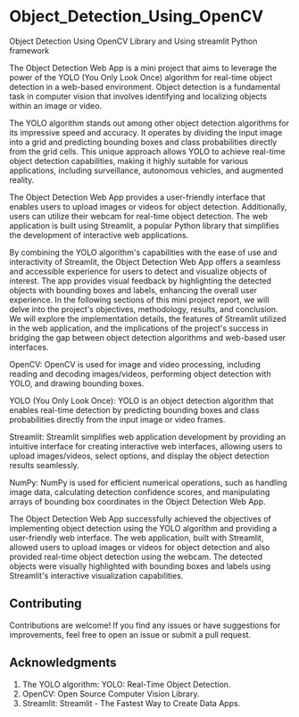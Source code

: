 # Object_Detection_Using_OpenCV
Object Detection Using OpenCV Library and Using streamlit Python framework

The Object Detection Web App is a mini project that aims to leverage the power of the YOLO (You Only Look Once) algorithm for real-time object detection in a web-based environment. Object detection is a fundamental task in computer vision that involves identifying and localizing objects within an image or video.

The YOLO algorithm stands out among other object detection algorithms for its impressive speed and accuracy. It operates by dividing the input image into a grid and predicting bounding boxes and class probabilities directly from the grid cells. This unique approach allows YOLO to achieve real-time object detection capabilities, making it highly suitable for various applications, including surveillance, autonomous vehicles, and augmented reality.

The Object Detection Web App provides a user-friendly interface that enables users to upload images or videos for object detection. Additionally, users can utilize their webcam for real-time object detection. The web application is built using Streamlit, a popular Python library that simplifies the development of interactive web applications.

By combining the YOLO algorithm's capabilities with the ease of use and interactivity of Streamlit, the Object Detection Web App offers a seamless and accessible experience for users to detect and visualize objects of interest. The app provides visual feedback by highlighting the detected objects with bounding boxes and labels, enhancing the overall user experience. In the following sections of this mini project report, we will delve into the project's objectives, methodology, results, and conclusion. We will explore the implementation details, the features of Streamlit utilized in the web application, and the implications of the project's success in bridging the gap between object detection algorithms and web-based user interfaces.

OpenCV: OpenCV is used for image and video processing, including reading and decoding images/videos, performing object detection with YOLO, and drawing bounding boxes.

YOLO (You Only Look Once): YOLO is an object detection algorithm that enables real-time detection by predicting bounding boxes and class probabilities directly from the input image or video frames.

Streamlit: Streamlit simplifies web application development by providing an intuitive interface for creating interactive web interfaces, allowing users to upload images/videos, select options, and display the object detection results seamlessly.

NumPy: NumPy is used for efficient numerical operations, such as handling image data, calculating detection confidence scores, and manipulating arrays of bounding box coordinates in the Object Detection Web App.

The Object Detection Web App successfully achieved the objectives of implementing object detection using the YOLO algorithm and providing a user-friendly web interface. The web application, built with Streamlit, allowed users to upload images or videos for object detection and also provided real-time object detection using the webcam. The detected objects were visually highlighted with bounding boxes and labels using Streamlit's interactive visualization capabilities.

## Contributing
Contributions are welcome! If you find any issues or have suggestions for improvements, feel free to open an issue or submit a pull request.

## Acknowledgments
1. The YOLO algorithm: YOLO: Real-Time Object Detection.
2. OpenCV: Open Source Computer Vision Library.
3. Streamlit: Streamlit - The Fastest Way to Create Data Apps.
